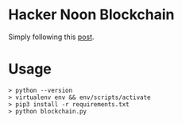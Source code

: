 # Hacker Noon Blockchain
Simply following this [post](https://hackernoon.com/learn-blockchains-by-building-one-117428612f46).


# Usage
```
> python --version
> virtualenv env && env/scripts/activate
> pip3 install -r requirements.txt
> python blockchain.py
```
